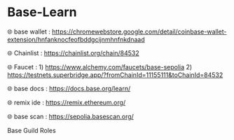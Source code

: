 # Base-Learn

🌐 base wallet : https://chromewebstore.google.com/detail/coinbase-wallet-extension/hnfanknocfeofbddgcijnmhnfnkdnaad

🌐 Chainlist : https://chainlist.org/chain/84532

🌐 Faucet : 1) https://www.alchemy.com/faucets/base-sepolia
2) https://testnets.superbridge.app/?fromChainId=11155111&toChainId=84532

🌐 base docs : https://docs.base.org/learn/

🌐 remix ide : https://remix.ethereum.org/

🌐 base scan : https://sepolia.basescan.org/


Base Guild Roles
